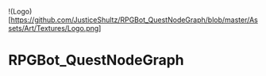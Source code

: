 !(Logo)[https://github.com/JusticeShultz/RPGBot_QuestNodeGraph/blob/master/Assets/Art/Textures/Logo.png]

# RPGBot_QuestNodeGraph
